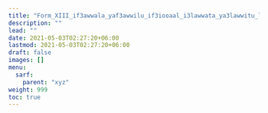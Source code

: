 ```yaml
---
title: "Form_XIII_if3awwala_yaf3awwilu_if3iooaal_i3lawwata_ya3lawwitu_lafif_mafruq"
description: ""
lead: ""
date: 2021-05-03T02:27:20+06:00
lastmod: 2021-05-03T02:27:20+06:00
draft: false
images: []
menu: 
  sarf:
    parent: "xyz"
weight: 999
toc: true
---
```



